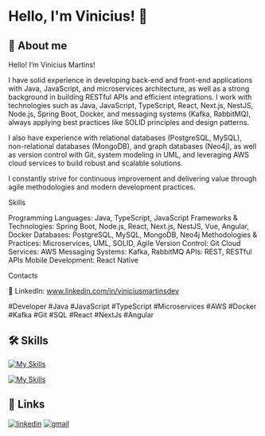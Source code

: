 # Hello, I'm Vinicius! 👋


## 🚀 About me

Hello! I’m Vinícius Martins!

I have solid experience in developing back-end and front-end applications with Java, JavaScript, and microservices architecture, as well as a strong background in building RESTful APIs and efficient integrations. I work with technologies such as Java, JavaScript, TypeScript, React, Next.js, NestJS, Node.js, Spring Boot, Docker, and messaging systems (Kafka, RabbitMQ), always applying best practices like SOLID principles and design patterns.

I also have experience with relational databases (PostgreSQL, MySQL), non-relational databases (MongoDB), and graph databases (Neo4j), as well as version control with Git, system modeling in UML, and leveraging AWS cloud services to build robust and scalable solutions.

I constantly strive for continuous improvement and delivering value through agile methodologies and modern development practices.

Skills

Programming Languages: Java, TypeScript, JavaScript
Frameworks & Technologies: Spring Boot, Node.js, React, Next.js, NestJS, Vue, Angular, Docker
Databases: PostgreSQL, MySQL, MongoDB, Neo4j
Methodologies & Practices: Microservices, UML, SOLID, Agile
Version Control: Git
Cloud Services: AWS
Messaging Systems: Kafka, RabbitMQ
APIs: REST, RESTful APIs
Mobile Development: React Native

Contacts

📧 LinkedIn: www.linkedin.com/in/viniciusmartinsdev


#Developer #Java #JavaScript #TypeScript #Microservices #AWS #Docker #Kafka #Git #SQL #React #NextJs #Angular



## 🛠 Skills
[![My Skills](https://skillicons.dev/icons?i=js,java,ts,nodejs,nextjs)](https://skillicons.dev)

[![My Skills](https://skillicons.dev/icons?i=tailwind,spring,linux,docker,postgres)](https://skillicons.dev)




## 🔗 Links
[![linkedin](https://img.shields.io/badge/linkedin-0A66C2?style=for-the-badge&logo=linkedin&logoColor=white)](https://www.linkedin.com/in/viniciusmartinsdev/)
[![gmail](https://img.shields.io/badge/Gmail-D14836?style=for-the-badge&logo=gmail&logoColor=white)](mailto:vinicius.martins.developer@gmail.com?subject=Olá,%20Tudo%20Bem)


